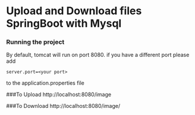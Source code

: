 # Upload and Download files SpringBoot with Mysql

### Running the project
By default, tomcat will run on port 8080. if you have a different port please add
```
server.port=<your port>
```
to the application.properties file

###To Upload
http://localhost:8080/image<be>

###To Download
http://localhost:8080/image/<file-Name>
